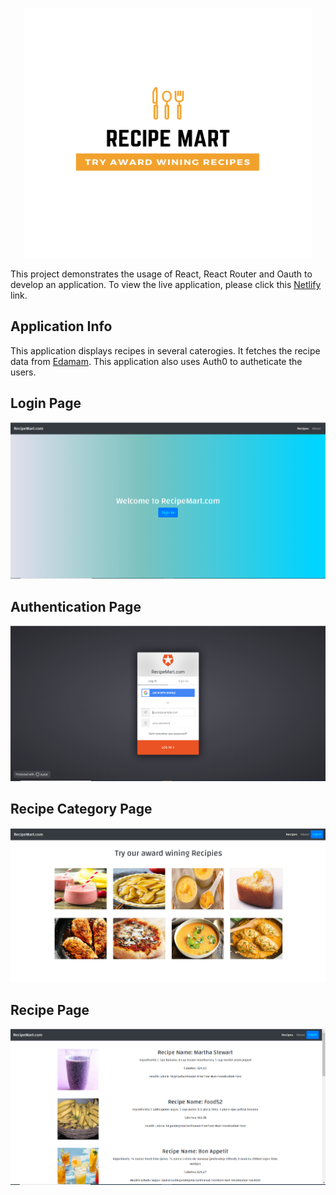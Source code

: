 <p align="center">
  <img width="460" height="400" src="/src/images/RecipeMartLogo.png">
</p>

This project demonstrates the usage of React, React Router and Oauth to develop an application. To view the live application, please click this [Netlify](https://recipemart.netlify.com/) link. 

## Application Info
This application displays recipes in several caterogies. It fetches the recipe data from [Edamam](https://www.edamam.com/). This application also uses Auth0 to autheticate the users. 

## Login Page
![Home Page](/src/images/app-pages/Login-Page.PNG)

## Authentication Page
![Authentication Page](/src/images/app-pages/Auth0-Login-Page.PNG)

## Recipe Category Page
![Recipe Category Page](/src/images/app-pages/Recipe-Landing-Page.PNG)

## Recipe Page
![Recipe Page](/src/images/app-pages/Recipe-List-Page.PNG)


